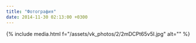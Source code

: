 ```yaml
---
title: "Фотография"
date: 2014-11-30 02:13:00 +0300
---
```



{% include media.html f="/assets/vk_photos/2/2mDCPt65v5I.jpg" alt="" %}
